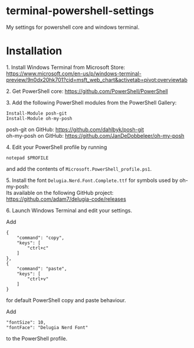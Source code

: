 # terminal-powershell-settings
My settings for powershell core and windows terminal.

# Installation
1\. Install Windows Terminal from Microsoft Store: https://www.microsoft.com/en-us/p/windows-terminal-preview/9n0dx20hk701?cid=msft_web_chart&activetab=pivot:overviewtab  

2\. Get PowerShell core: https://github.com/PowerShell/PowerShell  

3\. Add the following PowerShell modules from the PowerShell Gallery:
```
Install-Module posh-git
Install-Module oh-my-posh
```

posh-git on GitHub: https://github.com/dahlbyk/posh-git  
oh-my-posh on GitHub: https://github.com/JanDeDobbeleer/oh-my-posh

4\. Edit your PowerShell profile by running
```
notepad $PROFILE
```
and add the contents of ``Microsoft.PowerShell_profile.ps1``.

5\. Install the font ``Delugia.Nerd.Font.Complete.ttf`` for symbols used by oh-my-posh:  
Its available on the following GitHub project: https://github.com/adam7/delugia-code/releases

6\. Launch Windows Terminal and edit your settings. 

Add
```
{
    "command": "copy",
    "keys": [
        "ctrl+c"
    ]
},
{
    "command": "paste",
    "keys": [
        "ctrl+v"
    ]
}
```
for default PowerShell copy and paste behaviour.

Add
```
"fontSize": 10,
"fontFace": "Delugia Nerd Font"
```
to the PowerShell profile.